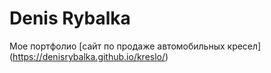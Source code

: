 # Denis Rybalka
Мое портфолио
[сайт по продаже автомобильных кресел] (https://denisrybalka.github.io/kreslo/)

